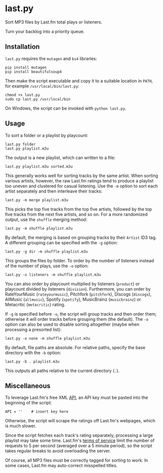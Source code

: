 last.py
=======

Sort MP3 files by Last.fm total plays or listeners.

Turn your backlog into a priority queue.

Installation
------------

`last.py` requires the `mutagen` and `bs4` libraries:

    pip install mutagen
    pip install beautifulsoup4

Then make the script executable and copy it to a suitable location in
`PATH`, for example `/usr/local/bin/last.py`:

    chmod +x last.py
    sudo cp last.py /usr/local/bin

On Windows, the script can be invoked with `python last.py`.

Usage
-----

To sort a folder or a playlist by playcount:

    last.py folder
    last.py playlist.m3u

The output is a new playlist, which can written to a file:

    last.py playlist.m3u sorted.m3u

This generally works well for sorting tracks by the same artist. When
sorting various artists, however, the raw Last.fm ratings tend to
produce a playlist too uneven and clustered for casual listening. Use
the `-m` option to sort each artist separately and then interleave
their tracks:

    last.py -m merge playlist.m3u

This picks the top five tracks from the top five artists, followed by
the top five tracks from the next five artists, and so on. For a more
randomized output, use the `shuffle` merging method:

    last.py -m shuffle playlist.m3u

By default, the merging is based on grouping tracks by their `Artist`
ID3 tag. A different grouping can be specified with the `-g` option:

    last.py -g dir -m shuffle playlist.m3u

This groups the files by folder. To order by the number of listeners
instead of the number of plays, use the `-o` option:

    last.py -o listeners -m shuffle playlist.m3u

You can also order by playcount multiplied by listeners (`product`) or
playcount divided by listeners (`division`). Furthermore, you can
order by RateYourMusic (`rateyourmusic`), Pitchfork (`pitchfork`),
Discogs (`discogs`), AllMusic (`allmusic`), Spotify (`spotify`),
MusicBrainz (`musicbrainz`) or Metacritic (`metacritic`) rating.

If `-g` is specified before `-o`, the script will group tracks and
then order them; otherwise it will order tracks before grouping them
(the default). The `-o` option can also be used to disable sorting
altogether (maybe when processing a presorted list):

    last.py -o none -m shuffle playlist.m3u

By default, file paths are absolute. For relative paths, specify the
base directory with the `-b` option:

    last.py -b . playlist.m3u

This outputs all paths relative to the current directory (`.`).

Miscellaneous
-------------

To leverage Last.fm's free XML [API](http://www.last.fm/api), an API
key must be pasted into the beginning of the script:

    API = ''    # insert key here

Otherwise, the script will scrape the ratings off Last.fm's webpages,
which is much slower.

Since the script fetches each track's rating separately, processing a
large playlist may take some time. Last.fm's
[terms of service](http://www.last.fm/api/tos) limit the number of
requests to 5 per second (averaged over a 5 minute period), so the
script takes regular breaks to avoid overloading the server.

Of course, all MP3 files must be correctly tagged for sorting to work.
In some cases, Last.fm may auto-correct misspelled titles.
